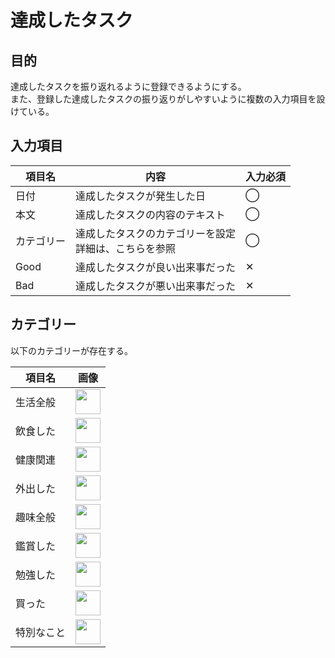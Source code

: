 # 達成したタスク

## 目的

達成したタスクを振り返れるように登録できるようにする。<br/>
また、登録した達成したタスクの振り返りがしやすいように複数の入力項目を設けている。

## 入力項目

|  項目名  | 内容  | 入力必須 |
| ---- | ---- | ---- |
|  日付  | 達成したタスクが発生した日 | ◯ |
|  本文  | 達成したタスクの内容のテキスト | ◯ |
|  カテゴリー  | 達成したタスクのカテゴリーを設定<br/>詳細は、こちらを参照 | ◯ |
|  Good  | 達成したタスクが良い出来事だった | ✕ |
|  Bad  | 達成したタスクが悪い出来事だった | ✕ |

## カテゴリー

以下のカテゴリーが存在する。

|  項目名  | 画像 |
| ---- | ---- |
|  生活全般  | <img src="../../img/category_aquarium@2x.png" width="40"/> |
|  飲食した  | <img src="../../img/category_food@2x.png" width="40"/> |
|  健康関連  | <img src="../../img/category_heart@2x.png" width="40"/> |
|  外出した  | <img src="../../img/category_door_close@2x.png" width="40"/> |
|  趣味全般  | <img src="../../img/category_dancing@2x.png" width="40"/> |
|  鑑賞した  | <img src="../../img/category_musical@2x.png" width="40"/> |
|  勉強した  | <img src="../../img/category_study@2x.png" width="40"/> |
|  買った  | <img src="../../img/category_shopping@2x.png" width="40"/> |
|  特別なこと  | <img src="../../img/category_specialstar@2x.png" width="40"/> |
